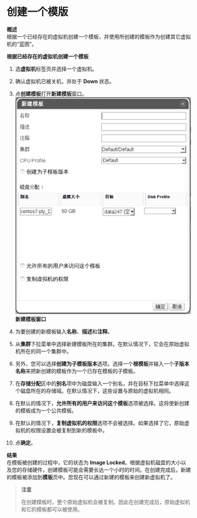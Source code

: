# 创建一个模版

**概述**<br/>
根据一个已经存在的虚拟机创建一个模板，并使用所创建的模板作为创建其它虚拟机的“蓝图”。

**根据已经存在的虚拟机创建一个模板**

1. 选**虚拟机**标签页并选择一个虚拟机。

2. 确认虚拟机已被关机，并处于 **Down** 状态。

3. 点**创建模板**打开**新建模板**窗口。
   ![newTemplate](../images/newTemplate.png)<br/>
   **新建模板窗口**

4. 为要创建的新模板输入**名称**、**描述**和**注释**。

5. 从**集群**下拉菜单中选择新建模板所在的集群。在默认情况下，它会在原始虚拟机所在的同一个集群中。

6. 另外，您可以选择**创建为子模板版本**选项。选择一个**根模板**并输入一个**子版本名称**来把新创建的模板作为一个已存在模板的子模板。

7. 在**存储分配**区中的**别名**项中为磁盘输入一个别名，并在目标下拉菜单中选择这个磁盘所在的存储域。在默认情况下，这些设置与原始的虚拟机相同。

8. 在默认的情况下，**允许所有的用户来访问这个模板**选项被选择。这将使新创建的模板成为一个公共模板。

9. 在默认的情况下，**复制虚拟机的权限**选项不会被选择。如果选择了它，原始虚拟机的权限设置会被复制到新的模板中。

10. 点**确定**。

**结果**<br/>
在模板被创建的过程中，它的状态为 **Image Locked**。根据虚拟机磁盘的大小以及您的存储硬件，创建模板可能会需要长达一个小时的时间。在创建完成后，新建的模板被添加到**模板**页中。您现在可以通过新建的模板来创建新虚拟机了。

> **注意**
>
> 在创建模板时，整个原始虚拟机会被复制。因此在创建完成后，原始虚拟机和它的模板都可以被使用。
